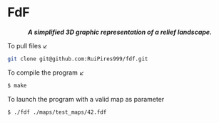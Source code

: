 # FdF

<p align="center">
	<b><i>A simplified 3D graphic representation of a relief landscape.</i></b><br>
</p>


To pull files ↙️
```bash
git clone git@github.com:RuiPires999/fdf.git
```

To compile the program ↙️

```bash
$ make
```

To launch the program with a valid map as parameter
```bash
$ ./fdf ./maps/test_maps/42.fdf
```
